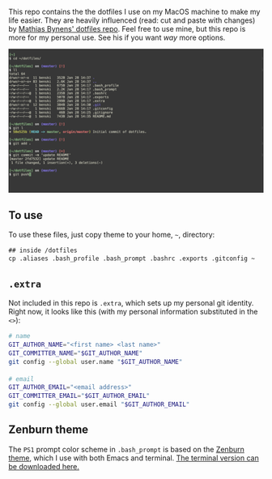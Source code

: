 This repo contains the the dotfiles I use on my MacOS machine to make my life
easier. They are heavily influenced (read: cut and paste with changes)
by [Mathias Bynens' dotfiles
repo](https://github.com/mathiasbynens/dotfiles). Feel free to use
mine, but this repo is more for my personal use. See his if you want
_way_ more options.

![](https://github.com/btskinner/dotfiles/raw/master/img/dotfiles_one.png)

## To use

To use these files, just copy theme to your home, `~`, directory:

```
## inside /dotfiles
cp .aliases .bash_profile .bash_prompt .bashrc .exports .gitconfig ~
```

## `.extra`

Not included in this repo is `.extra`, which sets up my personal git
identity. Right now, it looks like this (with my personal information
substituted in the `<>`):

```bash
# name
GIT_AUTHOR_NAME="<first name> <last name>"
GIT_COMMITTER_NAME="$GIT_AUTHOR_NAME"
git config --global user.name "$GIT_AUTHOR_NAME"

# email
GIT_AUTHOR_EMAIL="<email address>"
GIT_COMMITTER_EMAIL="$GIT_AUTHOR_EMAIL"
git config --global user.email "$GIT_AUTHOR_EMAIL"
```
## Zenburn theme

The `PS1` prompt color scheme in `.bash_prompt` is based on the
[Zenburn theme](http://kippura.org/zenburnpage/), which I use with
both Emacs and terminal. [The terminal version can be downloaded
here.](https://github.com/bdesham/zenburn-terminal)

